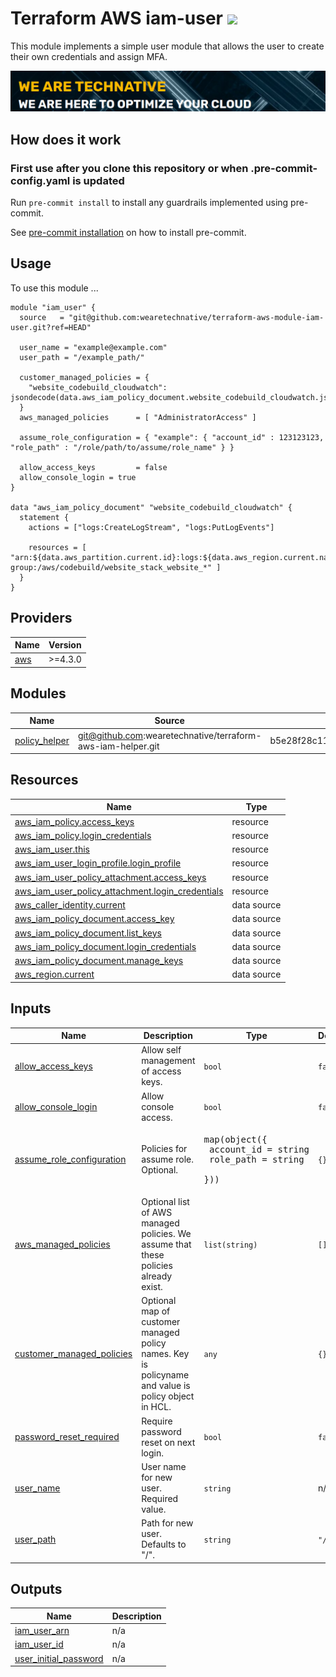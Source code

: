 # Terraform AWS iam-user ![](https://img.shields.io/github/actions/workflow/status/wearetechnative/terraform-aws-iam-user/tflint.yaml?style=plastic)

This module implements a simple user module that allows the user to create their own credentials and assign MFA.

[![](we-are-technative.png)](https://www.technative.nl)

## How does it work

### First use after you clone this repository or when .pre-commit-config.yaml is updated

Run `pre-commit install` to install any guardrails implemented using pre-commit.

See [pre-commit installation](https://pre-commit.com/#install) on how to install pre-commit.

## Usage

To use this module ...

```hcl
module "iam_user" {
  source   = "git@github.com:wearetechnative/terraform-aws-module-iam-user.git?ref=HEAD"

  user_name = "example@example.com"
  user_path = "/example_path/"

  customer_managed_policies = {
    "website_codebuild_cloudwatch": jsondecode(data.aws_iam_policy_document.website_codebuild_cloudwatch.json)
  }
  aws_managed_policies      = [ "AdministratorAccess" ]

  assume_role_configuration = { "example": { "account_id" : 123123123, "role_path" : "/role/path/to/assume/role_name" } }

  allow_access_keys         = false
  allow_console_login = true
}

data "aws_iam_policy_document" "website_codebuild_cloudwatch" {
  statement {
    actions = ["logs:CreateLogStream", "logs:PutLogEvents"]

    resources = [ "arn:${data.aws_partition.current.id}:logs:${data.aws_region.current.name}:${data.aws_caller_identity.current.account_id}:log-group:/aws/codebuild/website_stack_website_*" ]
  }
}
```

<!-- BEGIN_TF_DOCS -->
## Providers

| Name | Version |
|------|---------|
| <a name="provider_aws"></a> [aws](#provider\_aws) | >=4.3.0 |

## Modules

| Name | Source | Version |
|------|--------|---------|
| <a name="module_policy_helper"></a> [policy\_helper](#module\_policy\_helper) | git@github.com:wearetechnative/terraform-aws-iam-helper.git | b5e28f28c11fd0f5733f0a0c8ad212bed4b99ff6 |

## Resources

| Name | Type |
|------|------|
| [aws_iam_policy.access_keys](https://registry.terraform.io/providers/hashicorp/aws/latest/docs/resources/iam_policy) | resource |
| [aws_iam_policy.login_credentials](https://registry.terraform.io/providers/hashicorp/aws/latest/docs/resources/iam_policy) | resource |
| [aws_iam_user.this](https://registry.terraform.io/providers/hashicorp/aws/latest/docs/resources/iam_user) | resource |
| [aws_iam_user_login_profile.login_profile](https://registry.terraform.io/providers/hashicorp/aws/latest/docs/resources/iam_user_login_profile) | resource |
| [aws_iam_user_policy_attachment.access_keys](https://registry.terraform.io/providers/hashicorp/aws/latest/docs/resources/iam_user_policy_attachment) | resource |
| [aws_iam_user_policy_attachment.login_credentials](https://registry.terraform.io/providers/hashicorp/aws/latest/docs/resources/iam_user_policy_attachment) | resource |
| [aws_caller_identity.current](https://registry.terraform.io/providers/hashicorp/aws/latest/docs/data-sources/caller_identity) | data source |
| [aws_iam_policy_document.access_key](https://registry.terraform.io/providers/hashicorp/aws/latest/docs/data-sources/iam_policy_document) | data source |
| [aws_iam_policy_document.list_keys](https://registry.terraform.io/providers/hashicorp/aws/latest/docs/data-sources/iam_policy_document) | data source |
| [aws_iam_policy_document.login_credentials](https://registry.terraform.io/providers/hashicorp/aws/latest/docs/data-sources/iam_policy_document) | data source |
| [aws_iam_policy_document.manage_keys](https://registry.terraform.io/providers/hashicorp/aws/latest/docs/data-sources/iam_policy_document) | data source |
| [aws_region.current](https://registry.terraform.io/providers/hashicorp/aws/latest/docs/data-sources/region) | data source |

## Inputs

| Name | Description | Type | Default | Required |
|------|-------------|------|---------|:--------:|
| <a name="input_allow_access_keys"></a> [allow\_access\_keys](#input\_allow\_access\_keys) | Allow self management of access keys. | `bool` | `false` | no |
| <a name="input_allow_console_login"></a> [allow\_console\_login](#input\_allow\_console\_login) | Allow console access. | `bool` | `false` | no |
| <a name="input_assume_role_configuration"></a> [assume\_role\_configuration](#input\_assume\_role\_configuration) | Policies for assume role. Optional. | <pre>map(object({<br>    account_id = string<br>    role_path  = string<br>  }))</pre> | `{}` | no |
| <a name="input_aws_managed_policies"></a> [aws\_managed\_policies](#input\_aws\_managed\_policies) | Optional list of AWS managed policies. We assume that these policies already exist. | `list(string)` | `[]` | no |
| <a name="input_customer_managed_policies"></a> [customer\_managed\_policies](#input\_customer\_managed\_policies) | Optional map of customer managed policy names. Key is policyname and value is policy object in HCL. | `any` | `{}` | no |
| <a name="input_password_reset_required"></a> [password\_reset\_required](#input\_password\_reset\_required) | Require password reset on next login. | `bool` | `false` | no |
| <a name="input_user_name"></a> [user\_name](#input\_user\_name) | User name for new user. Required value. | `string` | n/a | yes |
| <a name="input_user_path"></a> [user\_path](#input\_user\_path) | Path for new user. Defaults to "/". | `string` | `"/"` | no |

## Outputs

| Name | Description |
|------|-------------|
| <a name="output_iam_user_arn"></a> [iam\_user\_arn](#output\_iam\_user\_arn) | n/a |
| <a name="output_iam_user_id"></a> [iam\_user\_id](#output\_iam\_user\_id) | n/a |
| <a name="output_user_initial_password"></a> [user\_initial\_password](#output\_user\_initial\_password) | n/a |
<!-- END_TF_DOCS -->
